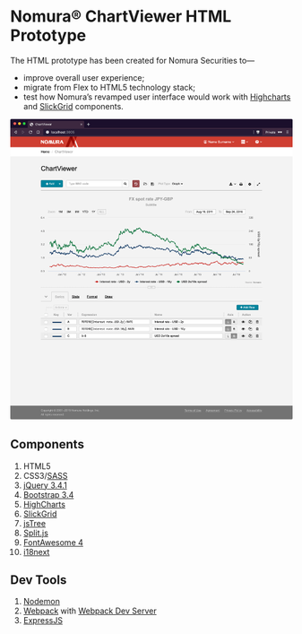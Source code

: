 # Nomura® ChartViewer HTML Prototype

The HTML prototype has been created for Nomura Securities to—

- improve overall user experience;
- migrate from Flex to HTML5 technology stack;
- test how Nomura’s revamped user interface would work with [Highcharts](https://www.highcharts.com/) and [SlickGrid](https://github.com/mleibman/SlickGrid) components.

![Main Screen with Chart Expand Feature](src/static/img/nomura-chartviewer-screenshot.gif)

## Components

1. HTML5
1. CSS3/[SASS](https://sass-lang.com/)
1. [jQuery 3.4.1](https://jquery.com/)
1. [Bootstrap 3.4](https://getbootstrap.com/docs/3.4/)
1. [HighCharts](https://www.highcharts.com/)
1. [SlickGrid](https://github.com/mleibman/SlickGrid)
1. [jsTree](https://www.jstree.com/)
1. [Split.js](https://split.js.org/)
1. [FontAwesome 4](https://fontawesome.com/v4.7.0/)
1. [i18next](https://www.i18next.com/)

## Dev Tools

1. [Nodemon](https://nodemon.io/)
1. [Webpack](https://webpack.js.org/) with [Webpack Dev Server](https://webpack.js.org/configuration/dev-server/)
1. [ExpressJS](https://expressjs.com/)
